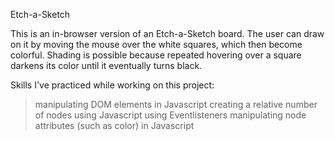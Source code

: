 Etch-a-Sketch

This is an in-browser version of an Etch-a-Sketch board. The user can draw on it by moving the mouse over the white squares, which then become colorful. Shading is possible because repeated hovering over a square darkens its color until it eventually turns black.

Skills I've practiced while working on this project:
> manipulating DOM elements in Javascript
> creating a relative number of nodes using Javascript
> using Eventlisteners
> manipulating node attributes (such as color) in Javascript